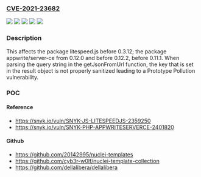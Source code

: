 ### [CVE-2021-23682](https://cve.mitre.org/cgi-bin/cvename.cgi?name=CVE-2021-23682)
![](https://img.shields.io/static/v1?label=Product&message=appwrite%2Fserver-ce&color=blue)
![](https://img.shields.io/static/v1?label=Product&message=litespeed.js&color=blue)
![](https://img.shields.io/static/v1?label=Version&message=%3C%200.3.12%20&color=brighgreen)
![](https://img.shields.io/static/v1?label=Version&message=%3E%3D%200.12.0%20&color=brighgreen)
![](https://img.shields.io/static/v1?label=Vulnerability&message=Prototype%20Pollution&color=brighgreen)

### Description

This affects the package litespeed.js before 0.3.12; the package appwrite/server-ce from 0.12.0 and before 0.12.2, before 0.11.1. When parsing the query string in the getJsonFromUrl function, the key that is set in the result object is not properly sanitized leading to a Prototype Pollution vulnerability.

### POC

#### Reference
- https://snyk.io/vuln/SNYK-JS-LITESPEEDJS-2359250
- https://snyk.io/vuln/SNYK-PHP-APPWRITESERVERCE-2401820

#### Github
- https://github.com/20142995/nuclei-templates
- https://github.com/cyb3r-w0lf/nuclei-template-collection
- https://github.com/dellalibera/dellalibera

